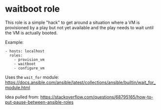# waitboot role
This role is a simple "hack" to get around a situation where a VM is provisioned by a play
but not yet available and the play needs to wait until the VM is actually booted.

Example:
```
- hosts: localhost
  roles:
    - provision_vm
    - waitboot
    - configure_vm
```

Uses the ```wait_for``` module: https://docs.ansible.com/ansible/latest/collections/ansible/builtin/wait_for_module.html

Idea pulled from: https://stackoverflow.com/questions/68795165/how-to-put-pause-between-ansible-roles

